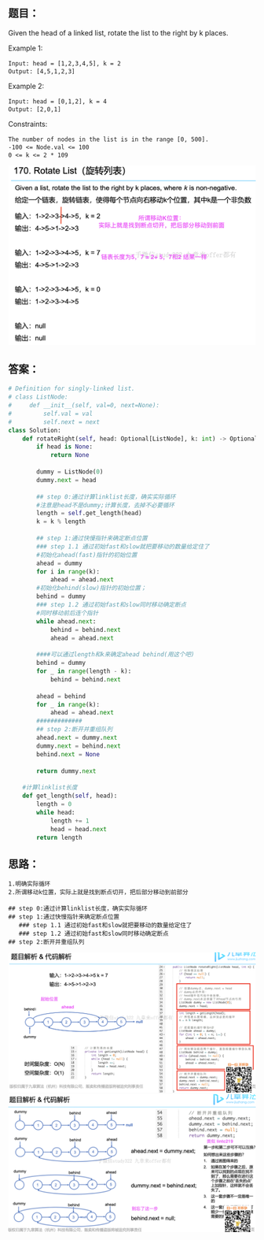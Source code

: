 ## 题目：
Given the head of a linked list, rotate the list to the right by k places.


Example 1:
```
Input: head = [1,2,3,4,5], k = 2
Output: [4,5,1,2,3]
```
Example 2:
```
Input: head = [0,1,2], k = 4
Output: [2,0,1]
```
 
Constraints:
```
The number of nodes in the list is in the range [0, 500].
-100 <= Node.val <= 100
0 <= k <= 2 * 109
```

![a](https://github.com/SSRRBB/Leetcode/blob/main/Images/201.png)


## 答案：
```python
# Definition for singly-linked list.
# class ListNode:
#     def __init__(self, val=0, next=None):
#         self.val = val
#         self.next = next
class Solution:
    def rotateRight(self, head: Optional[ListNode], k: int) -> Optional[ListNode]:
        if head is None:
            return None
        
        dummy = ListNode(0)
        dummy.next = head

        ## step 0:通过计算linklist长度，确实实际循环
        #注意是head不是dummy;计算长度，去掉不必要循环
        length = self.get_length(head)
        k = k % length

        ## step 1:通过快慢指针来确定断点位置
        ### step 1.1 通过初始fast和slow就把要移动的数量给定住了
        #初始化ahead(fast)指针的初始位置
        ahead = dummy 
        for i in range(k):
            ahead = ahead.next
        #初始化behind(slow)指针的初始位置；
        behind = dummy
        ### step 1.2 通过初始fast和slow同时移动确定断点
        #同时移动前后连个指针
        while ahead.next:
            behind = behind.next
            ahead = ahead.next
            
        ####可以通过length和k来确定ahead behind(用这个吧)
        behind = dummy 
        for _ in range(length - k):
            behind = behind.next
  
        ahead = behind
        for _ in range(k):
            ahead = ahead.next
        #############
        ## step 2:断开并重组队列
        ahead.next = dummy.next
        dummy.next = behind.next
        behind.next = None

        return dummy.next

    #计算linklist长度
    def get_length(self, head):
        length = 0
        while head:
            length += 1
            head = head.next
        return length

```
## 思路：

```
1.明确实际循环
2.所谓移动k位置，实际上就是找到断点切开，把后部分移动到前部分

## step 0:通过计算linklist长度，确实实际循环
## step 1:通过快慢指针来确定断点位置
   ### step 1.1 通过初始fast和slow就把要移动的数量给定住了
   ### step 1.2 通过初始fast和slow同时移动确定断点
## step 2:断开并重组队列

```
![a](https://github.com/SSRRBB/Leetcode/blob/main/Images/202.png)
![a](https://github.com/SSRRBB/Leetcode/blob/main/Images/203.png)
